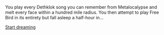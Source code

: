 You play every Dethklok song you can remember from Metalocalypse
and melt every face within a hundred mile radius.
You then attempt to play Free Bird in its entirety but fall asleep a half-hour in...

[Start dreaming](../dream/dream.md)